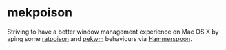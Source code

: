 # mekpoison #

Striving to have a better window management experience on Mac OS X by aping some [ratpoison](http://www.nongnu.org/ratpoison/) and [pekwm](https://www.pekwm.org/) behaviours via [Hammerspoon](http://www.hammerspoon.org/).
